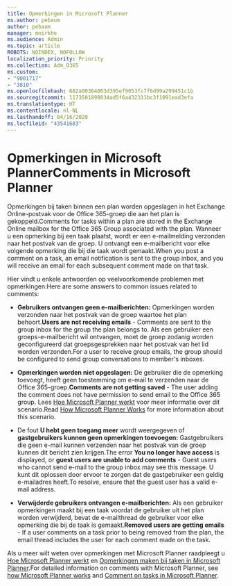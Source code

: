 ```yaml
---
title: Opmerkingen in Microsoft Planner
ms.author: pebaum
author: pebaum
manager: mnirkhe
ms.audience: Admin
ms.topic: article
ROBOTS: NOINDEX, NOFOLLOW
localization_priority: Priority
ms.collection: Adm_O365
ms.custom:
- "9001717"
- "3810"
ms.openlocfilehash: 682a00364063d395ef9053fc7f6d99a299451c1b
ms.sourcegitcommit: 1173501899034ad5f6a432311bc3f1091ead3efa
ms.translationtype: HT
ms.contentlocale: nl-NL
ms.lasthandoff: 04/16/2020
ms.locfileid: "43541683"
---
```

# <a name="comments-in-microsoft-planner"></a><span data-ttu-id="7345e-102">Opmerkingen in Microsoft Planner</span><span class="sxs-lookup"><span data-stu-id="7345e-102">Comments in Microsoft Planner</span></span>

<span data-ttu-id="7345e-103">Opmerkingen bij taken binnen een plan worden opgeslagen in het Exchange Online-postvak voor de Office 365-groep die aan het plan is gekoppeld.</span><span class="sxs-lookup"><span data-stu-id="7345e-103">Comments for tasks within a plan are stored in the Exchange Online mailbox for the Office 365 Group associated with the plan.</span></span>  <span data-ttu-id="7345e-104">Wanneer u een opmerking bij een taak plaatst, wordt er een e-mailmelding verzonden naar het postvak van de groep. U ontvangt een e-mailbericht voor elke volgende opmerking die bij die taak wordt gemaakt.</span><span class="sxs-lookup"><span data-stu-id="7345e-104">When you post a comment on a task, an email notification is sent to the group inbox, and you will receive an email for each subsequent comment made on that task.</span></span>

<span data-ttu-id="7345e-105">Hier vindt u enkele antwoorden op veelvoorkomende problemen met opmerkingen:</span><span class="sxs-lookup"><span data-stu-id="7345e-105">Here are some answers to common issues related to comments:</span></span>

- <span data-ttu-id="7345e-106">**Gebruikers ontvangen geen e-mailberichten:** Opmerkingen worden verzonden naar het postvak van de groep waartoe het plan behoort.</span><span class="sxs-lookup"><span data-stu-id="7345e-106">**Users are not receiving emails** - Comments are sent to the group inbox for the group the plan belongs to.</span></span> <span data-ttu-id="7345e-107">Als een gebruiker een groeps-e-mailbericht wil ontvangen, moet de groep zodanig worden geconfigureerd dat groepsgesprekken naar het postvak van het lid worden verzonden.</span><span class="sxs-lookup"><span data-stu-id="7345e-107">For a user to receive group emails, the group should be configured to send group conversations to member's inboxes.</span></span>

- <span data-ttu-id="7345e-108">**Opmerkingen worden niet opgeslagen:** De gebruiker die de opmerking toevoegt, heeft geen toestemming om e-mail te verzenden naar de Office 365-groep.</span><span class="sxs-lookup"><span data-stu-id="7345e-108">**Comments are not getting saved** -  The user adding the comment does not have permission to send email to the Office 365 group.</span></span> <span data-ttu-id="7345e-109">Lees [Hoe Microsoft Planner werkt](https://techcommunity.microsoft.com/t5/planner-blog/how-microsoft-planner-works/ba-p/1214736) voor meer informatie over dit scenario.</span><span class="sxs-lookup"><span data-stu-id="7345e-109">Read [How Microsoft Planner Works](https://techcommunity.microsoft.com/t5/planner-blog/how-microsoft-planner-works/ba-p/1214736) for more information about this scenario.</span></span>

- <span data-ttu-id="7345e-110">De fout **U hebt geen toegang meer** wordt weergegeven of **gastgebruikers kunnen geen opmerkingen toevoegen:** Gastgebruikers die geen e-mail kunnen verzenden naar het postvak van de groep kunnen dit bericht zien krijgen.</span><span class="sxs-lookup"><span data-stu-id="7345e-110">The error **You no longer have access** is displayed, or **guest users are unable to add comments** - Guest users who cannot send e-mail to the group inbox may see this message.</span></span> <span data-ttu-id="7345e-111">U kunt dit oplossen door ervoor te zorgen dat de gastgebruiker een geldig e-mailadres heeft.</span><span class="sxs-lookup"><span data-stu-id="7345e-111">To resolve, ensure that the guest user has a valid e-mail address.</span></span>

- <span data-ttu-id="7345e-112">**Verwijderde gebruikers ontvangen e-mailberichten:** Als een gebruiker opmerkingen maakt bij een taak voordat de gebruiker uit het plan worden verwijderd, bevat de e-mailthread de gebruiker voor elke opmerking die bij de taak is gemaakt.</span><span class="sxs-lookup"><span data-stu-id="7345e-112">**Removed users are getting emails** -  If a user comments on a task prior to being removed from the plan, the email thread includes the user for each comment made on the task.</span></span>

<span data-ttu-id="7345e-113">Als u meer wilt weten over opmerkingen met Microsoft Planner raadpleegt u [Hoe Microsoft Planner werkt](https://techcommunity.microsoft.com/t5/planner-blog/how-microsoft-planner-works/ba-p/1214736) en [Opmerkingen maken bij taken in Microsoft Planner](https://support.microsoft.com/nl-NL/office/comment-on-tasks-in-microsoft-planner-fd4aedde-7785-4cd0-96ee-122fbc9140e1).</span><span class="sxs-lookup"><span data-stu-id="7345e-113">For detailed information on comments with Microsoft Planner, see [how Microsoft Planner works](https://techcommunity.microsoft.com/t5/planner-blog/how-microsoft-planner-works/ba-p/1214736) and [Comment on tasks in Microsoft Planner](https://support.microsoft.com/nl-NL/office/comment-on-tasks-in-microsoft-planner-fd4aedde-7785-4cd0-96ee-122fbc9140e1).</span></span>
